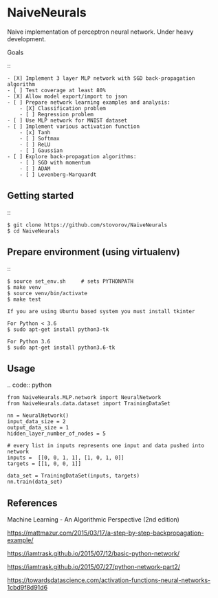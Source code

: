 NaiveNeurals
============

Naive implementation of perceptron neural network. Under heavy development.


Goals

::

    - [X] Implement 3 layer MLP network with SGD back-propagation algorithm
    - [ ] Test coverage at least 80%
    - [X] Allow model export/import to json
    - [ ] Prepare network learning examples and analysis:
        - [X] Classification problem
        - [ ] Regression problem
    - [ ] Use MLP network for MNIST dataset
    - [ ] Implement various activation function
        - [x] Tanh
        - [ ] Softmax
        - [ ] ReLU
        - [ ] Gaussian
    - [ ] Explore back-propagation algorithms:
        - [ ] SGD with momentum
        - [ ] ADAM
        - [ ] Levenberg-Marquardt



Getting started
---------------

::

    $ git clone https://github.com/stovorov/NaiveNeurals
    $ cd NaiveNeurals


Prepare environment (using virtualenv)
--------------------------------------

::

    $ source set_env.sh     # sets PYTHONPATH
    $ make venv
    $ source venv/bin/activate
    $ make test

    If you are using Ubuntu based system you must install tkinter

    For Python < 3.6
    $ sudo apt-get install python3-tk

    For Python 3.6
    $ sudo apt-get install python3.6-tk

Usage
-----


.. code:: python

    from NaiveNeurals.MLP.network import NeuralNetwork
    from NaiveNeurals.data.dataset import TrainingDataSet

    nn = NeuralNetwork()
    input_data_size = 2
    output_data_size = 1
    hidden_layer_number_of_nodes = 5

    # every list in inputs represents one input and data pushed into network
    inputs =  [[0, 0, 1, 1], [1, 0, 1, 0]]
    targets = [[1, 0, 0, 1]]

    data_set = TrainingDataSet(inputs, targets)
    nn.train(data_set)

References
----------

Machine Learning - An Algorithmic Perspective (2nd edition)

https://mattmazur.com/2015/03/17/a-step-by-step-backpropagation-example/

https://iamtrask.github.io/2015/07/12/basic-python-network/

https://iamtrask.github.io/2015/07/27/python-network-part2/

https://towardsdatascience.com/activation-functions-neural-networks-1cbd9f8d91d6

